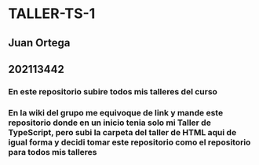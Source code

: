 # TALLER-TS-1
## Juan Ortega
## 202113442
### En este repositorio subire todos mis talleres del curso
### En la wiki del grupo me equivoque de link y mande este repositorio donde en un inicio tenia solo mi Taller de TypeScript, pero subi la carpeta del taller de HTML aqui de igual forma y decidi tomar este repositorio como el repositorio para todos mis talleres 
